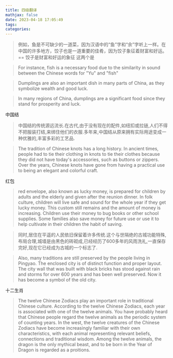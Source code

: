 ```yaml
---
title: 四级翻译
mathjax: false
date: 2023-04-18 17:05:49
tags:
categories:
---
```


> 例如，鱼是不可缺少的一道菜，因为汉语中的“鱼”字和“余”字听上一样。在中国的许多地方，饺子也是一道重要的佳肴，因为饺子象征着财富和好运。== 饺子是财富和好运的象征 这两个是

> For instance, fish is a necessary food due to the similarity in sound between the Chinese words for "Yu" and "fish"

> Dumplings are also an important dish in many parts of China, as they symbolize wealth and good luck.

> In many regions of China, dumplings are a significant food since they stand for prosperity and luck.

中国结

> 中国结的传统源远流长.在古代,由于没有现在的配件,如纽扣或拉链,人们不得不把服装打结,来绑住他们的衣服.多年来,中国结从原来拥有实际用途变成一种优雅的,丰富多彩的工艺品.

> The tradition of Chinese knots has a long history. In ancient times, people had to tie their clothing in knots to tie their clothes because they did not have today's accessories, such as buttons or zippers. Over the years, Chinese knots have gone from having a practical use to being an elegant and colorful craft.





红包

> red envelope, also known as lucky money, is prepared for children by adults and the elderly and given after the reunion dinner. In folk culture, children will live safe and sound for the whole year if they get lucky money. This custom still remains and the amount of money is increasing. Children use their money to bug books or other school supplies. Some families also save money for future use or use it to help cultivate in their children the habit of saving.

> 同时,居住在平遥的人民依旧保留着许多传统.这个与世隔绝的古城功能特殊,布局合理,城墙是由黑色的砖砌成,已经经历了600多年的风雨洗礼,一直保存完好,现在它已经成为古城的一个标志了. 

> Also, many traditions are still preserved by the people living in Pingyao. The enclosed city is of distinct function and proper layout. The city wall that was built with black bricks has stood against rain and storms for over 600 years and has been well preserved. Now it has become a symbol of the old city.



十二生肖

> The twelve Chinese Zodiacs play an important role in traditional Chinese culture. According to the twelve Chinese Zodiacs, each year is associated with one of the twelve animals. You have probably heard that Chinese people regard the twelve animals as the periodic system of counting years. In the west, the twelve creatures of the Chinese Zodiacs have become increasingly familiar with their own characteristics, with each animal representing relevant beliefs, connections and traditional wisdom. Among the twelve animals, the dragon is the only mythical beast, and to be born in the Year of Dragon is regarded as a proitions.


